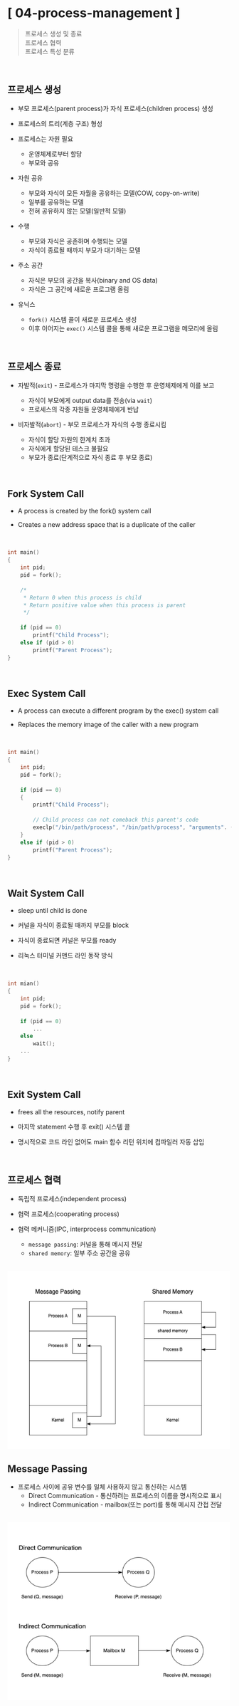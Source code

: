 # [ 04-process-management ]
> 프로세스 생성 및 종료  
> 프로세스 협력  
> 프로세스 특성 분류  

<br>

## 프로세스 생성
* 부모 프로세스(parent process)가 자식 프로세스(children process) 생성  

* 프로세스의 트리(계층 구조) 형성  

* 프로세스는 자원 필요  
  * 운영체제로부터 할당  
  * 부모와 공유  

* 자원 공유  
  * 부모와 자식이 모든 자월을 공유하는 모델(COW, copy-on-write)  
  * 일부를 공유하는 모델  
  * 전혀 공유하지 않는 모델(일반적 모델)  

* 수행  
  * 부모와 자식은 공존하며 수행되는 모델  
  * 자식이 종료될 때까지 부모가 대기하는 모델  

* 주소 공간  
  * 자식은 부모의 공간을 복사(binary and OS data)  
  * 자식은 그 공간에 새로운 프로그램 올림  

* 유닉스  
  * `fork()` 시스템 콜이 새로운 프로세스 생성  
  * 이후 이어지는 `exec()` 시스템 콜을 통해 새로운 프로그램을 메모리에 올림  

<br>

## 프로세스 종료
* 자발적(`exit`) - 프로세스가 마지막 명령을 수행한 후 운영체제에게 이를 보고
  * 자식이 부모에게 output data를 전송(via `wait`)
  * 프로세스의 각종 자원들 운영체제에게 반납

* 비자발적(`abort`) - 부모 프로세스가 자식의 수행 종료시킴
  * 자식이 할당 자원의 한계치 초과
  * 자식에게 할당된 테스크 불필요
  * 부모가 종료(단계적으로 자식 종료 후 부모 종료)

<br>

## Fork System Call
* A process is created by the fork() system call

* Creates a new address space that is a duplicate of the caller

<br>

````c
int main() 
{
    int pid;
    pid = fork();

    /*
     * Return 0 when this process is child
     * Return positive value when this process is parent
     */

    if (pid == 0)
        printf("Child Process");
    else if (pid > 0)
        printf("Parent Process");
}
````

<br>

## Exec System Call
* A process can execute a different program by the exec() system call

* Replaces the memory image of the caller with a new program

<br>

````c
int main() 
{
    int pid;
    pid = fork();
  
    if (pid == 0) 
    {
        printf("Child Process");
    
        // Child process can not comeback this parent's code
        execlp("/bin/path/process", "/bin/path/process", "arguments". (char *)0);
    }
    else if (pid > 0)
        printf("Parent Process");
}
````

<br>

## Wait System Call
* sleep until child is done

* 커널을 자식이 종료될 때까지 부모를 block

* 자식이 종료되면 커널은 부모를 ready

* 리눅스 터미널 커맨드 라인 동작 방식

<br>

````c
int mian() 
{
    int pid;
    pid = fork();
  
    if (pid == 0) 
        ...
    else
        wait();
    ...
}
````

<br>

## Exit System Call
* frees all the resources, notify parent

* 마지막 statement 수행 후 exit() 시스템 콜
* 명시적으로 코드 라인 없어도 main 함수 리턴 위치에 컴파일러 자동 삽입

<br>

## 프로세스 협력
* 독립적 프로세스(independent process)

* 협력 프로세스(cooperating process)

* 협력 메커니즘(IPC, interprocess communication)
  * `message passing`: 커널을 통해 메시지 전달
  * `shared memory`: 일부 주소 공간을 공유

<br>

<img src="https://github.com/jjeonghak/operating-system/blob/main/md-images/04-interprocess-communication.png" width="500" height="400">

<br>

## Message Passing
* 프로세스 사이에 공유 변수를 일체 사용하지 않고 통신하는 시스템
  * Direct Communication - 통신하려는 프로세스의 이름을 명시적으로 표시
  * Indirect Communication - mailbox(또는 port)를 통해 메시지 간접 전달

<br>

<img src="https://github.com/jjeonghak/operating-system/blob/main/md-images/04-message-passing.png" width="500" height="400">

<br>







